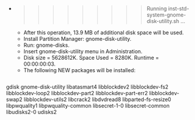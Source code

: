* >>>>>>>>> Running inst-std-system-gnome-disk-utility.sh ...
  * After this operation, 13.9 MB of additional disk space will be used.
  * Install Partition Manager: gnome-disk-utility.
  * Run: gnome-disks.
  * Insert gnome-disk-utility menu in Administration.
  * Disk size = 5628612K. Space Used = 8280K. Runtime = 00:00:00:03.
  * The following NEW packages will be installed:
  ```bash
gdisk gnome-disk-utility libatasmart4 libblockdev2 libblockdev-fs2
libblockdev-loop2 libblockdev-part2 libblockdev-part-err2 libblockdev-swap2 libblockdev-utils2
libcrack2 libdvdread8 libparted-fs-resize0 libpwquality1 libpwquality-common
libsecret-1-0 libsecret-common libudisks2-0 udisks2
  ```
